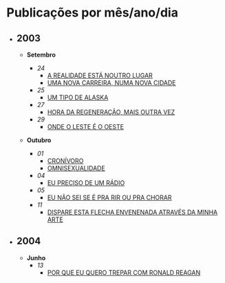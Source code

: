 # Publicações por mês/ano/dia

* ## 2003
  * **Setembro**
    * _24_
      * [A REALIDADE ESTÁ NOUTRO LUGAR](/publicacoes/2003/set/2003_09_24_1.html)
      * [UMA NOVA CARREIRA, NUMA NOVA CIDADE](/publicacoes/2003/set/2003_09_24_2.html)
    * _25_
      * [UM TIPO DE ALASKA](/publicacoes/2003/set/2003_09_25.html)
    * _27_
      * [HORA DA REGENERAÇÃO, MAIS OUTRA VEZ](/publicacoes/2003/set/2003_09_27.html)
    * _29_
      * [ONDE O LESTE É O OESTE](/publicacoes/2003/set/2003_09_29.html)

  * **Outubro**
    * _01_
      * [CRONÍVORO](/publicacoes/2003/out/2003_10_01.html)
      * [OMNISEXUALIDADE](/publicacoes/2003/out/2003_10_01_2.html)
    * _04_
      * [EU PRECISO DE UM RÁDIO](/publicacoes/2003/out/2003_10_04.html)
    * _05_
      * [EU NÃO SEI SE É PRA RIR OU PRA CHORAR](/publicacoes/2003/out/2003_10_05.html)
    * _11_
      * [DISPARE ESTA FLECHA ENVENENADA ATRAVÉS DA MINHA ARTE](/publicacoes/2003/out/2003_10_11.html)

* ## 2004
  * **Junho**
    * _13_
      * [POR QUE EU QUERO TREPAR COM RONALD REAGAN](/publicacoes/2004/jun/2004_06_13.html)
